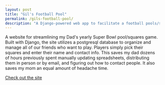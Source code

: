 ```yaml
---
layout: post
title: "Gil's Football Pool"
permalink: /gils-football-pool/
description: "A Django-powered web app to facilitate a football pools/squares game"
---
```


A website for streamlining my Dad's yearly Super Bowl pool/squares game. Built
with Django, the site utilizes a postgresql database to organize and manage all
of our friends who want to play. Players simply pick their squares and enter
their name and contact info. This saves my dad dozens of hours previously
spent manually updating spreadsheets, distributing them in person or by email,
and figuring out how to contact people. It also saves my mom an equal amount
of headache time.

[Check out the site](http://www.gilsfootballpool.com)
